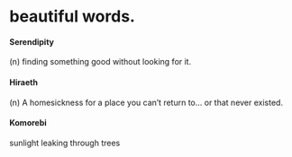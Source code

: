 # beautiful words.

#### Serendipity&#x20;

(n) finding something good without looking for it.

#### Hiraeth &#x20;

(n) A homesickness for a place you can’t return to… or that never existed.

#### Komorebi&#x20;

sunlight leaking through trees
